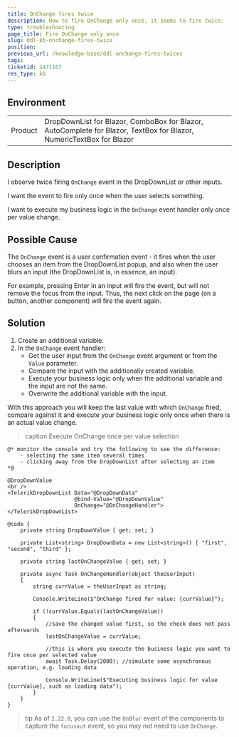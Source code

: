 ```yaml
---
title: OnChange fires twice
description: How to fire OnChange only once, it seems to fire twice.
type: troubleshooting
page_title: Fire OnChange only once
slug: ddl-kb-onchange-fires-twice
position: 
previous_url: /knowledge-base/ddl-onchange-fires-twices
tags: 
ticketid: 1471167
res_type: kb
---
```


## Environment
<table>
	<tbody>
		<tr>
			<td>Product</td>
			<td>DropDownList for Blazor, ComboBox for Blazor, AutoComplete for Blazor, TextBox for Blazor, NumericTextBox for Blazor</td>
		</tr>
	</tbody>
</table>


## Description

I observe twice firing `OnChange` event in the DropDownList or other inputs.

I want the event to fire only once when the user selects something.

I want to execute my business logic in the `OnChange` event handler only once per value change.

## Possible Cause

The `OnChange` event is a user confirmation event - it fires when the user chooses an item from the DropDownList popup, and also when the user blurs an input (the DropDownList is, in essence, an input).

For example, pressing Enter in an input will fire the event, but will not remove the focus from the input. Thus, the next click on the page (on a button, another component) will fire the event again.

## Solution

1. Create an additional variable.
1. In the `OnChange` event handler:
    * Get the user input from the `OnChange` event argument or from the `Value` parameter.
    * Compare the input with the additionally created variable.
    * Execute your business logic only when the additional variable and the input are not the same.
    * Overwrite the additional variable with the input.

With this approach you will keep the last value with which `OnChange` fired, compare against it and execute your business logic only once when there is an actual value change.

>caption Execute OnChange once per value selection

````RAZOR
@* monitor the console and try the following to see the difference:
    - selecting the same item several times
    - clicking away from the DropDownList after selecting an item
*@

@DropDownValue
<br />
<TelerikDropDownList Data="@DropDownData"
                     @bind-Value="@DropDownValue"
                     OnChange="@OnChangeHandler">
</TelerikDropDownList>

@code {
    private string DropDownValue { get; set; }

    private List<string> DropDownData = new List<string>() { "first", "second", "third" };

    private string lastOnChangeValue { get; set; }

    private async Task OnChangeHandler(object theUserInput)
    {
        string currValue = theUserInput as string;

        Console.WriteLine($"OnChange fired for value: {currValue}");

        if (!currValue.Equals(lastOnChangeValue))
        {
            //save the changed value first, so the check does not pass afterwards
            lastOnChangeValue = currValue;

            //this is where you execute the business logic you want to fire once per selected value
            await Task.Delay(2000); //simulate some asynchronous operation, e.g. loading data

            Console.WriteLine($"Executing business logic for value {currValue}, such as loading data");
        }
    }
}
````

>tip As of `2.22.0`, you can use the `OnBlur` event of the components to capture the `focusout` event, so you may not need to use `OnChange`.